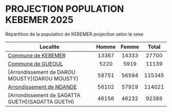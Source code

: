 # PROJECTION POPULATION KEBEMER 2025
	
Répartition de la population de KEBEMER projection selon le sexe
	
| Localite  | Homme | Femme | Total |
| --------- |:-----:|:-----:|:-----:|
| [Commune de KEBEMER](KEBEMER) | 13367 | 14333 | 27700 |
| [Commune de GUEOUL](GUEOUL) | 5220 | 5919 | 11139 |
| [Arrondissement de DAROU MOUSTY](DAROU MOUSTY) | 58751 | 56594 | 115345 |
| [Arrondissement de NDANDE](NDANDE) | 56102 | 57919 | 114021 |
| [Arrondissement de SAGATTA GUETH](SAGATTA GUETH) | 46156 | 46232 | 92388 |
